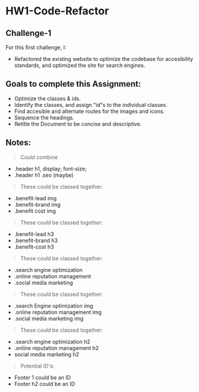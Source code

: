 # HW1-Code-Refactor
## Challenge-1
For this first challenge, I:
- Refactored the existing website to optimize the codebase for accesibility standards, and optimized the site for search engines.
## Goals to complete this Assignment:
- Optimize the classes & ids.
- Identify the classes, and assign "id"s to the individual classes.
- Find accesible and alternate routes for the images and icons.
- Sequence the headings.
- Retitle the Document to be concise and descriptive.


## Notes:
> Could combine 
- .header h1, display; font-size;
- .header h1 .seo (maybe)
>These could be classed together:
- .benefit-lead img
- .benefit-brand img
- .benefit cost img
>These could be classed together:
- .benefit-lead h3
- .benefit-brand h3
- .benefit-cost h3

> These could be classed together:
- .search engine optimization
- .online reputation management
- .social media marketing
> These could be classed together:
- .search Engine optimization img
- .online reputation management img
- .social media marketing img
> These could be classed together:
- .search engine optimization h2
- .online reputation management h2
- social media marketing h2
>Potential ID's:
- Footer 1 could be an ID
- Footer h2 could be an ID

